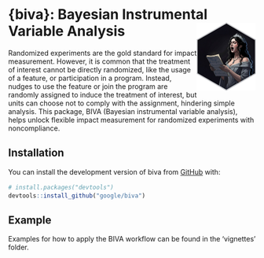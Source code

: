
<!-- README.md is generated from README.Rmd. Please edit that file -->

# {biva}: Bayesian Instrumental Variable Analysis <img src="man/figures/logo.png" align="right" height="138" alt="" />

<!-- badges: start -->
<!-- badges: end -->

Randomized experiments are the gold standard for impact measurement.
However, it is common that the treatment of interest cannot be directly
randomized, like the usage of a feature, or participation in a program.
Instead, nudges to use the feature or join the program are randomly
assigned to induce the treatment of interest, but units can choose not
to comply with the assignment, hindering simple analysis. This package,
BIVA (Bayesian instrumental variable analysis), helps unlock flexible
impact measurement for randomized experiments with noncompliance.

## Installation

You can install the development version of biva from
[GitHub](https://github.com/google/biva) with:

``` r
# install.packages("devtools")
devtools::install_github("google/biva")
```

## Example

Examples for how to apply the BIVA workflow can be found in the
‘vignettes’ folder.
